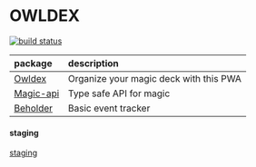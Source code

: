 # OWLDEX
[![build status](https://travis-ci.com/remunizz/owldex.svg?branch=master)](https://travis-ci.com/remunizz/owldex)

|package|description|
|:------|:----------|
|[Owldex](https://github.com/remunizz/owldex/tree/master/packages/owldex)|Organize your magic deck with this PWA|
|[Magic-api](https://github.com/remunizz/owldex/tree/master/packages/magic-api-http)|Type safe API for magic|
|[Beholder](https://github.com/remunizz/owldex/tree/master/packages/beholder)|Basic event tracker|

#### staging
[staging](https://staging.owldex.com/)